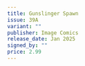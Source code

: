 ```yaml
---
title: Gunslinger Spawn
issue: 39A
variant: ""
publisher: Image Comics
release_date: Jan 2025
signed_by: ""
price: 2.99
---
```

